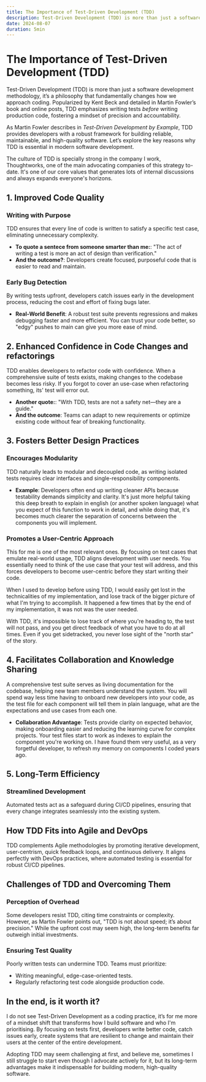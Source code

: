 ```yaml
---
title: The Importance of Test-Driven Development (TDD)
description: Test-Driven Development (TDD) is more than just a software development methodology—it’s a philosophy that fundamentally changes how we approach coding. Popularized by Kent Beck and detailed in Martin Fowler’s writings, We're gonna do a deeper dive in this post...
date: 2024-08-07
duration: 5min
---
```


<!-- @layout-animated-content-wrapper -->

# The Importance of Test-Driven Development (TDD)

Test-Driven Development (TDD) is more than just a software development methodology, it’s a philosophy that fundamentally changes how we approach coding. Popularized by Kent Beck and detailed in Martin Fowler’s book and online posts, TDD emphasizes writing tests *before* writing production code, fostering a mindset of precision and accountability.

As Martin Fowler describes in *Test-Driven Development by Example*, TDD provides developers with a robust framework for building reliable, maintainable, and high-quality software. Let’s explore the key reasons why TDD is essential in modern software development.

The culture of TDD is specially strong in the company I work, Thoughtworks, one of the main advocating companies of this strategy to-date. It's one of our core values that generates lots of internal discussions and always expands everyone's horizons.

## 1. **Improved Code Quality**

### Writing with Purpose
TDD ensures that every line of code is written to satisfy a specific test case, eliminating unnecessary complexity.

- **To quote a sentece from someone smarter than me:**: "The act of writing a test is more an act of design than verification."
- **And the outcome?**: Developers create focused, purposeful code that is easier to read and maintain.

### Early Bug Detection
By writing tests upfront, developers catch issues early in the development process, reducing the cost and effort of fixing bugs later.

- **Real-World Benefit**: A robust test suite prevents regressions and makes debugging faster and more efficient. You can trust your code better, so "edgy" pushes to main can give you more ease of mind.

## 2. **Enhanced Confidence in Code Changes and refactorings**

TDD enables developers to refactor code with confidence. When a comprehensive suite of tests exists, making changes to the codebase becomes less risky. If you forgot to cover an use-case when refactoring something, its' test will error out.

- **Another quote:**: "With TDD, tests are not a safety net—they are a guide."
- **And the outcome**: Teams can adapt to new requirements or optimize existing code without fear of breaking functionality.

## 3. **Fosters Better Design Practices**

### Encourages Modularity
TDD naturally leads to modular and decoupled code, as writing isolated tests requires clear interfaces and single-responsibility components.

- **Example**: Developers often end up writing cleaner APIs because testability demands simplicity and clarity. It's just more helpful taking this deep breath to explain in english (or another spoken language) what you expect of this function to work in detail, and while doing that, it's becomes much clearer the separation of concerns between the components you will implement.

### Promotes a User-Centric Approach
This for me is one of the most relevant ones. By focusing on test cases that emulate real-world usage, TDD aligns development with user needs. You essentially need to think of the use case that your test will address, and this forces developers to become user-centric before they start writing their code.

When I used to develop before using TDD, I would easily get lost in the technicalities of my implementation, and lose track of the bigger picture of what I'm trying to accomplish. It happened a few times that by the end of my implementation, it was not was the user needed.

With TDD, it's impossible to lose track of where you're heading to, the test will not pass, and you get direct feedback of what you have to do at all times. Even if you get sidetracked, you never lose sight of the "north star" of the story.

## 4. **Facilitates Collaboration and Knowledge Sharing**

A comprehensive test suite serves as living documentation for the codebase, helping new team members understand the system. You will spend way less time having to onboard new developers into your code, as the test file for each component will tell them in plain language, what are the expectations and use cases from each one.

- **Collaboration Advantage**: Tests provide clarity on expected behavior, making onboarding easier and reducing the learning curve for complex projects. Your test files start to work as indexes to explain the component you're working on. I have found them very useful, as a very forgetful developer, to refresh my memory on components I coded years ago.

## 5. **Long-Term Efficiency**

### Streamlined Development
Automated tests act as a safeguard during CI/CD pipelines, ensuring that every change integrates seamlessly into the existing system.

## How TDD Fits into Agile and DevOps

TDD complements Agile methodologies by promoting iterative development, user-centrism, quick feedback loops, and continuous delivery. It aligns perfectly with DevOps practices, where automated testing is essential for robust CI/CD pipelines.

## Challenges of TDD and Overcoming Them

### Perception of Overhead
Some developers resist TDD, citing time constraints or complexity. However, as Martin Fowler points out, "TDD is not about speed; it’s about precision." While the upfront cost may seem high, the long-term benefits far outweigh initial investments.

### Ensuring Test Quality
Poorly written tests can undermine TDD. Teams must prioritize:
- Writing meaningful, edge-case-oriented tests.
- Regularly refactoring test code alongside production code.

## In the end, is it worth it?

I do not see Test-Driven Development as a coding practice, it’s for me more of a mindset shift that transforms how I build software and who I'm prioritising. By focusing on tests first, developers write better code, catch issues early, create systems that are resilient to change and maintain their users at the center of the entire development.

Adopting TDD may seem challenging at first, and believe me, sometimes I still struggle to start even though I advocate actively for it, but its long-term advantages make it indispensable for building modern, high-quality software.